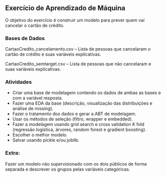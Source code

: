## Exercício de Aprendizado de Máquina

O objetivo do exercício é construir um modelo para prever quem vai cancelar o cartão de crédito.

### Bases de Dados

CartaoCredito_cancelamento.csv – Lista de pessoas que cancelaram o cartão de crédito e suas variáveis explicativas.

CartaoCredito_semtarget.csv – Lista de pessoas que não cancelaram e suas variáveis explicativas.

### Atividades

 - Criar uma base de modelagem contendo os dados de ambas as bases e com a variável resposta.
 - Fazer uma EDA da base (descrição, visualização das distribuições e análise de missing).
 - Fazer o tratamento dos dados e gerar a ABT de modelagem.
 - Usar os métodos de seleção (filtro, wrapper e embedded).
 - Fazer a modelagem usando grid search e cross validation K fold (regressão logística, árvores, random forest e gradient boosting).
 - Escolher o melhor modelo.
 - Salvar usando pickle e/ou joblib.

### Extra:

Fazer um modelo não supervisionado com os dois públicos de forma separada e descrever os grupos pelas variáveis categóricas.
